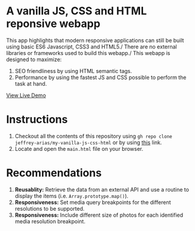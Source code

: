 # A vanilla JS, CSS and HTML reponsive webapp
This app highlights that modern responsive applications can still be built using basic ES6 Javascript, CSS3 and HTML5./
There are no external libraries or frameworks used to build this webapp./
This webapp is designed to maximize:
1. SEO friendliness by using HTML semantic tags.
2. Performance by using the fastest JS and CSS possible to perform the task at hand.

[View Live Demo](https://www.youtube.com/watch?v=616gyTYf204)

# Instructions
1. Checkout all the contents of this repository using `gh repo clone jeffrey-arias/my-vanilla-js-css-html` or by using [this](https://github.com/jeffrey-arias/my-vanilla-js-css-html.git) link.
2. Locate and open the `main.html` file on your browser. 

# Recommendations
1. **Reusablity:** Retrieve the data from an external API and use a routine to display the items (i.e. `Array.prototype.map()`).
2. **Responsiveness:** Set media query breakpoints for the different resolutions to be supported.
3. **Responsiveness:** Include different size of photos for each identified media resolution breakpoint.
